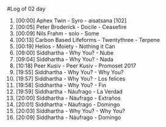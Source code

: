 #Log of 02 day

1. [00:00] Aphex Twin - Syro - aisatsana [102]
1. [00:05] Peter Broderick - Docile - Ceasefire
1. [00:09] Nils Frahm - solo - Some
1. [00:13] Carbon Based Lifeforms - Twentythree - Terpene
1. [00:19] Helios - Moiety - Nothing it Can
1. [09:00] Siddhartha - Why You? - Nube
1. [09:04] Siddhartha - Why You? - Nada
1. [10:18] Peer Kusiv - Peer Kusiv - Promoset 2017
1. [19:55] Siddhartha - Why You? - Why You?
1. [19:57] Siddhartha - Why You? - Los felices
1. [19:58] Siddhartha - Why You? - Fin
1. [19:59] Siddhartha - Náufrago - La Verdad
1. [20:00] Siddhartha - Náufrago - Extraños
1. [20:01] Siddhartha - Náufrago - Domingo
1. [20:03] Siddhartha - Why You? - Why You?
1. [20:09] Siddhartha - Náufrago - Domingo
